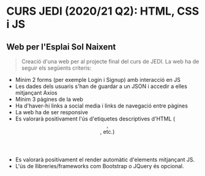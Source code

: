 # CURS JEDI (2020/21 Q2): HTML, CSS i JS

## Web per l'Esplai Sol Naixent

> Creació d'una web per al projecte final del curs de JEDI. La web ha de seguir els següents criteris:

* Mínim 2 forms (per exemple Login i Signup) amb interacció en JS
* Les dades dels usuaris s'han de guardar a un JSON i accedir a elles mitjançant Axios
* Mínim 3 pàgines de la web
* Ha d'haver-hi links a social media i links de navegació entre pàgines
* La web ha de ser responsive
* Es valorarà positivament l'ús d'etiquetes descriptives d'HTML (<header>, <main>, etc.)
* Es valorarà positivament el render automàtic d'elements mitjançant JS.
* L'ús de llibreries/frameworks com Bootstrap o JQuery és opcional.



